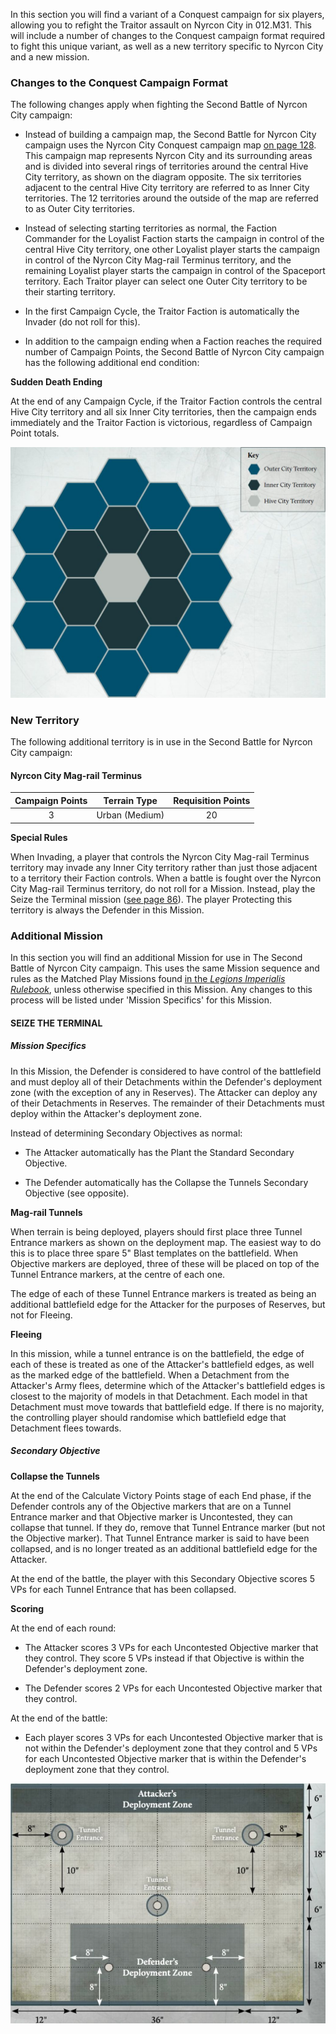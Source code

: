 In this section you will find a variant of a Conquest campaign for six players, allowing you to refight the Traitor assault on Nyrcon City in 012.M31. This will include a number of changes to the Conquest campaign format required to fight this unique variant, as well as a new territory specific to Nyrcon City and a new mission.

### Changes to the Conquest Campaign Format

The following changes apply when fighting the Second Battle of Nyrcon City campaign:

- Instead of building a campaign map, the Second Battle for Nyrcon City campaign uses the Nyrcon City Conquest campaign map [on page 128](../legions_imperialis_campaigns/campaign_map_the_second_battle_for_nyrcon_city.md). This campaign map represents Nyrcon City and its surrounding areas and is divided into several rings of territories around the central Hive City territory, as shown on the diagram opposite. The six territories adjacent to the central Hive City territory are referred to as Inner City territories. The 12 territories around the outside of the map are referred to as Outer City territories.

- Instead of selecting starting territories as normal, the Faction Commander for the Loyalist Faction starts the campaign in control of the central Hive City territory, one other Loyalist player starts the campaign in control of the Nyrcon City Mag-rail Terminus territory, and the remaining Loyalist player starts the campaign in control of the Spaceport territory. Each Traitor player can select one Outer City territory to be their starting territory.

- In the first Campaign Cycle, the Traitor Faction is automatically the Invader (do not roll for this).

- In addition to the campaign ending when a Faction reaches the required number of Campaign Points, the Second Battle of Nyrcon City campaign has the following additional end condition:

**Sudden Death Ending**

At the end of any Campaign Cycle, if the Traitor Faction controls the central Hive City territory and all six Inner City territories, then the campaign ends immediately and the Traitor Faction is victorious, regardless of Campaign Point totals.

![](../media/legions_imperialis_campaigns/nyrcon_city.jpg)


### New Territory

The following additional territory is in use in the Second Battle for Nyrcon City campaign:

#### Nyrcon City Mag-rail Terminus

| Campaign Points | Terrain Type | Requisition Points |
| :-------------: | :-------------:| :----------------: |
| 3 | Urban (Medium) | 20 |

**Special Rules**

When Invading, a player that controls the Nyrcon City Mag-rail Terminus territory may invade any Inner City territory rather than just those adjacent to a territory their Faction controls. When a battle is fought over the Nyrcon City Mag-rail Terminus territory, do not roll for a Mission. Instead, play the Seize the Terminal mission ([see page 86](../legions_imperialis_campaigns/conquest_campaign_the_second_battle_for_nyrcon_city.md#seize-the-terminal)). The player Protecting this territory is always the Defender in this Mission.


### Additional Mission

In this section you will find an additional Mission for use in The Second Battle of Nyrcon City campaign. This uses the same Mission sequence and rules as the Matched Play Missions found [in the *Legions Imperialis Rulebook*](../legions_imperialis_rules/missions.md), unless otherwise specified in this Mission. Any changes to this process will be listed under 'Mission Specifics' for this Mission.

#### SEIZE THE TERMINAL

##### Mission Specifics

In this Mission, the Defender is considered to have control of the battlefield and must deploy all of their Detachments within the Defender's deployment zone (with the exception of any in Reserves). The Attacker can deploy any of their Detachments in Reserves. The remainder of their Detachments must deploy within the Attacker's deployment zone.

Instead of determining Secondary Objectives as normal:

- The Attacker automatically has the Plant the Standard Secondary Objective.

- The Defender automatically has the Collapse the Tunnels Secondary Objective (see opposite).

**Mag-rail Tunnels**

When terrain is being deployed, players should first place three Tunnel Entrance markers as shown on the deployment map. The easiest way to do this is to place three spare 5" Blast templates on the battlefield. When Objective markers are deployed, three of these will be placed on top of the Tunnel Entrance markers, at the centre of each one.

The edge of each of these Tunnel Entrance markers is treated as being an additional battlefield edge for the Attacker for the purposes of Reserves, but not for Fleeing.

**Fleeing**

In this mission, while a tunnel entrance is on the battlefield, the edge of each of these is treated as one of the Attacker's battlefield edges, as well as the marked edge of the battlefield. When a Detachment from the Attacker's Army flees, determine which of the Attacker's battlefield edges is closest to the majority of models in that Detachment. Each model in that Detachment must move towards that battlefield edge. If there is no majority, the controlling player should randomise which battlefield edge that Detachment flees towards.

##### Secondary Objective

**Collapse the Tunnels**

At the end of the Calculate Victory Points stage of each End phase, if the Defender controls any of the Objective markers that are on a Tunnel Entrance marker and that Objective marker is Uncontested, they can collapse that tunnel. If they do, remove that Tunnel Entrance marker (but not the Objective marker). That Tunnel Entrance marker is said to have been collapsed, and is no longer treated as an additional battlefield edge for the Attacker.

At the end of the battle, the player with this Secondary Objective scores 5 VPs for each Tunnel Entrance that has been collapsed.

**Scoring**

At the end of each round:

- The Attacker scores 3 VPs for each Uncontested Objective marker that they control. They score 5 VPs instead if that Objective is within the Defender's deployment zone.

- The Defender scores 2 VPs for each Uncontested Objective marker that they control.

At the end of the battle:

- Each player scores 3 VPs for each Uncontested Objective marker that is not within the Defender's deployment zone that they control and 5 VPs for each Uncontested Objective marker that is within the Defender's deployment zone that they control.

![](../media/legions_imperialis_campaigns/mission_seize_the_terminal.jpg)